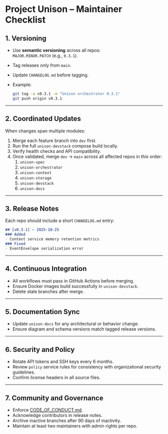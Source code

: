 # Project Unison – Maintainer Checklist

## 1. Versioning

- Use **semantic versioning** across all repos:  
  `MAJOR.MINOR.PATCH` (e.g., `0.3.1`).  
- Tag releases only from `main`.  
- Update `CHANGELOG.md` before tagging.  
- Example:

  ```bash
  git tag -a v0.3.1 -m "Unison orchestrator 0.3.1"
  git push origin v0.3.1
  ```

---

## 2. Coordinated Updates

When changes span multiple modules:

1. Merge each feature branch into `dev` first.  
2. Run the full `unison-devstack` compose build locally.  
3. Verify health checks and API compatibility.  
4. Once validated, merge `dev` → `main` across all affected repos in this order:
   1. `unison-spec`  
   2. `unison-orchestrator`  
   3. `unison-context`  
   4. `unison-storage`  
   5. `unison-devstack`  
   6. `unison-docs`

---

## 3. Release Notes

Each repo should include a short `CHANGELOG.md` entry:

```markdown
## [v0.3.1] – 2025-10-25
### Added
- Context service memory retention metrics  
### Fixed
- EventEnvelope serialization error
```

---

## 4. Continuous Integration

- All workflows must pass in GitHub Actions before merging.  
- Ensure Docker images build successfully in `unison-devstack`.  
- Delete stale branches after merge.

---

## 5. Documentation Sync

- Update `unison-docs` for any architectural or behavior change.  
- Ensure diagram and schema versions match tagged release versions.

---

## 6. Security and Policy

- Rotate API tokens and SSH keys every 6 months.  
- Review `policy` service rules for consistency with organizational security guidelines.  
- Confirm license headers in all source files.

---

## 7. Community and Governance

- Enforce [CODE_OF_CONDUCT.md](CODE_OF_CONDUCT.md).  
- Acknowledge contributors in release notes.  
- Archive inactive branches after 90 days of inactivity.  
- Maintain at least two maintainers with admin rights per repo.
